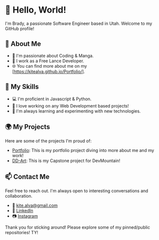 # 👋 Hello, World!

I'm Brady, a passionate Software Engineer based in Utah. Welcome to my GitHub profile!

## 🚀 About Me

- 🌟 I'm passionate about Coding & Manga.
- 💼 I work as a Free Lance Developer.
- 🌐 You can find more about me on my [https://kitealva.github.io/Portfolio/].

## 🔧 My Skills

- 💻 I'm proficient in Javascript & Python.
- 🚀 I love working on any Web Development based projects!
- 🌱 I'm always learning and experimenting with new technologies.

## 🌍 My Projects

Here are some of the projects I'm proud of:

- [Portfolio](https://github.com/kitealva/Portfolio): This is my portfolio project diving into more about me and my work!
- [DD-Art](https://github.com/kitealva/DD-Art): This is my Capstone project for DevMountain!

## 📫 Contact Me

Feel free to reach out. I'm always open to interesting conversations and collaboration.

- 💬 kite.alva@gmail.com
- 📧 [LinkedIn](https://www.linkedin.com/in/brady-alva/)
- 📷 [Instagram](https://www.instagram.com/bradenaalva/)

Thank you for sticking around! Please explore some of my pinned/public repositories! TY!
